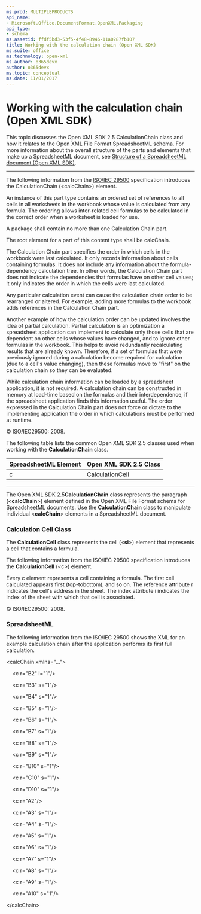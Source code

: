 ```yaml
---
ms.prod: MULTIPLEPRODUCTS
api_name:
- Microsoft.Office.DocumentFormat.OpenXML.Packaging
api_type:
- schema
ms.assetid: ffdf5bd3-53f5-4f48-8946-11a0287fb107
title: Working with the calculation chain (Open XML SDK)
ms.suite: office
ms.technology: open-xml
ms.author: o365devx
author: o365devx
ms.topic: conceptual
ms.date: 11/01/2017
---
```

# Working with the calculation chain (Open XML SDK)

This topic discusses the Open XML SDK 2.5 <span sdata="cer"
target="T:DocumentFormat.OpenXml.Spreadsheet.CalculationChain"><span
class="nolink">CalculationChain</span></span> class and how it relates
to the Open XML File Format SpreadsheetML schema. For more information
about the overall structure of the parts and elements that make up a
SpreadsheetML document, see <span sdata="link">[Structure of a
SpreadsheetML document (Open XML
SDK)](structure-of-a-spreadsheetml-document.htm)</span>.


---------------------------------------------------------------------------------

The following information from the [ISO/IEC 29500](http://www.iso.org/iso/iso_catalogue/catalogue_tc/catalogue_detail.htm?csnumber=51463)
specification introduces the <span
class="keyword">CalculationChain</span> (\<<span
class="keyword">calcChain</span>\>) element.

An instance of this part type contains an ordered set of references to
all cells in all worksheets in the workbook whose value is calculated
from any formula. The ordering allows inter-related cell formulas to be
calculated in the correct order when a worksheet is loaded for use.

A package shall contain no more than one Calculation Chain part.

The root element for a part of this content type shall be calcChain.

The Calculation Chain part specifies the order in which cells in the
workbook were last calculated. It only records information about cells
containing formulas. It does not include any information about the
formula-dependency calculation tree. In other words, the Calculation
Chain part does not indicate the dependencies that formulas have on
other cell values; it only indicates the order in which the cells were
last calculated.

Any particular calculation event can cause the calculation chain order
to be rearranged or altered. For example, adding more formulas to the
workbook adds references in the Calculation Chain part.

Another example of how the calculation order can be updated involves the
idea of partial calculation. Partial calculation is an optimization a
spreadsheet application can implement to calculate only those cells that
are dependent on other cells whose values have changed, and to ignore
other formulas in the workbook. This helps to avoid redundantly
recalculating results that are already known. Therefore, if a set of
formulas that were previously ignored during a calculation become
required for calculation (due to a cell's value changing), then these
formulas move to "first" on the calculation chain so they can be
evaluated.

While calculation chain information can be loaded by a spreadsheet
application, it is not required. A calculation chain can be constructed
in memory at load-time based on the formulas and their interdependence,
if the spreadsheet application finds this information useful. The order
expressed in the Calculation Chain part does not force or dictate to the
implementing application the order in which calculations must be
performed at runtime.

© ISO/IEC29500: 2008.

The following table lists the common Open XML SDK 2.5 classes used when
working with the **CalculationChain** class.

**SpreadsheetML Element**|**Open XML SDK 2.5 Class**
---|---
c|CalculationCell 


---------------------------------------------------------------------------------

The Open XML SDK 2.5**CalculationChain** class
represents the paragraph (\<**calcChain**\>)
element defined in the Open XML File Format schema for SpreadsheetML
documents. Use the **CalculationChain** class
to manipulate individual \<**calcChain**\>
elements in a SpreadsheetML document.

### Calculation Cell Class

The **CalculationCell** class represents the
cell (\<**si**\>) element that represents a
cell that contains a formula.

The following information from the ISO/IEC 29500 specification
introduces the **CalculationCell** (\<<span
class="keyword">c</span>\>) element.

Every c element represents a cell containing a formula. The first cell
calculated appears first (top-tobottom), and so on. The reference
attribute r indicates the cell's address in the sheet. The index
attribute i indicates the index of the sheet with which that cell is
associated.

© ISO/IEC29500: 2008.

### SpreadsheetML

The following information from the ISO/IEC 29500 shows the XML for an
example calculation chain after the application performs its first full
calculation.

\<calcChain xmlns="…"\>

    \<c r="B2" i="1"/\>

    \<c r="B3" s="1"/\>

    \<c r="B4" s="1"/\>

    \<c r="B5" s="1"/\>

    \<c r="B6" s="1"/\>

    \<c r="B7" s="1"/\>

    \<c r="B8" s="1"/\>

    \<c r="B9" s="1"/\>

    \<c r="B10" s="1"/\>

    \<c r="C10" s="1"/\>

    \<c r="D10" s="1"/\>

    \<c r="A2"/\>

    \<c r="A3" s="1"/\>

    \<c r="A4" s="1"/\>

    \<c r="A5" s="1"/\>

    \<c r="A6" s="1"/\>

    \<c r="A7" s="1"/\>

    \<c r="A8" s="1"/\>

    \<c r="A9" s="1"/\>

    \<c r="A10" s="1"/\>

\</calcChain\>

